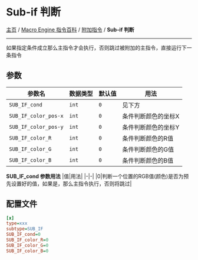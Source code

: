 # Sub-if 判断
[主页](/wiki/Home.md) / [Macro Engine 指令百科](/wiki/Command.md) / [附加指令](/wiki/Command.md) / **Sub-if 判断**

---

如果指定条件成立那么主指令才会执行，否则跳过被附加的主指令，直接运行下一条指令

## 参数

|参数名|数据类型|默认值|用法|
|-|-|-|-|
|`SUB_IF_cond`|`int`|`0`|见下方|
|`SUB_IF_color_pos-x`|`int`|`0`|条件判断颜色的坐标X|
|`SUB_IF_color_pos-y`|`int`|`0`|条件判断颜色的坐标Y|
|`SUB_IF_color_R`|`int`|`0`|条件判断颜色的R值|
|`SUB_IF_color_G`|`int`|`0`|条件判断颜色的G值|
|`SUB_IF_color_B`|`int`|`0`|条件判断颜色的B值|

**SUB_IF_cond 参数用法**
|值|用法|
|-|-|
|0|判断一个位置的RGB值(颜色)是否为预先设置好的值，如果是，那么主指令执行，否则将跳过|

## 配置文件

```ini
[x]
type=xxx
subtype=SUB_IF
SUB_IF_cond=0
SUB_IF_color_R=0
SUB_IF_color_G=0
SUB_IF_color_B=0
```
